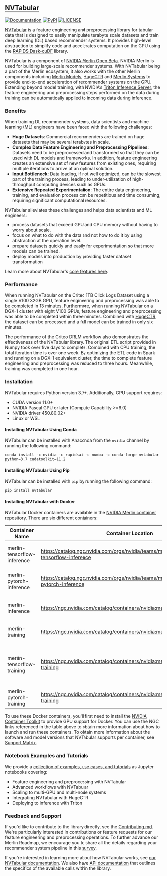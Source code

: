## [NVTabular](https://github.com/NVIDIA/NVTabular)

[![Documentation](https://img.shields.io/badge/documentation-blue.svg)](https://nvidia-merlin.github.io/NVTabular/main/Introduction.html)
[![PyPI](https://img.shields.io/pypi/v/NVTabular?color=orange&label=version)](https://pypi.python.org/pypi/NVTabular/)
[![LICENSE](https://img.shields.io/github/license/NVIDIA-Merlin/NVTabular)](https://github.com/NVIDIA-Merlin/NVTabular/blob/main/LICENSE)

[NVTabular](https://github.com/NVIDIA/NVTabular) is a feature engineering and preprocessing library for tabular data that is designed to easily manipulate terabyte scale datasets and train deep learning (DL) based recommender systems. It provides high-level abstraction to simplify code and accelerates computation on the GPU using the [RAPIDS Dask-cuDF](https://github.com/rapidsai/cudf/tree/main/python/dask_cudf) library.

NVTabular is a component of [NVIDIA Merlin Open Beta](https://developer.nvidia.com/nvidia-merlin). NVIDIA Merlin is used for building large-scale recommender systems. With NVTabular being a part of the Merlin ecosystem, it also works with the other Merlin components including [Merlin Models](https://github.com/NVIDIA-Merlin/models), [HugeCTR](https://github.com/NVIDIA/HugeCTR) and [Merlin Systems](https://github.com/NVIDIA-Merlin/systems) to provide end-to-end acceleration of recommender systems on the GPU. Extending beyond model training, with NVIDIA’s  [Triton Inference Server](https://github.com/NVIDIA/tensorrt-inference-server), the feature engineering and preprocessing steps performed on the data during training can be automatically applied to incoming data during inference.

<!-- <img src='https://developer.nvidia.com/blog/wp-content/uploads/2020/07/recommender-system-training-pipeline-1.png'/> -->

### Benefits

When training DL recommender systems, data scientists and machine learning (ML) engineers have been faced with the following challenges:

* **Huge Datasets**: Commercial recommenders are trained on huge datasets that may be several terabytes in scale.
* **Complex Data Feature Engineering and Preprocessing Pipelines**: Datasets need to be preprocessed and transformed so that they can be used with DL models and frameworks. In addition, feature engineering creates an extensive set of new features from existing ones, requiring multiple iterations to arrive at an optimal solution.
* **Input Bottleneck**: Data loading, if not well optimized, can be the slowest part of the training process, leading to under-utilization of high-throughput computing devices such as GPUs.
* **Extensive Repeated Experimentation**: The entire data engineering, training, and evaluation process can be repetitious and time consuming, requiring significant computational resources.

NVTabular alleviates these challenges and helps data scientists and ML engineers:

* process datasets that exceed GPU and CPU memory without having to worry about scale.
* focus on what to do with the data and not how to do it by using abstraction at the operation level.
* prepare datasets quickly and easily for experimentation so that more models can be trained.
* deploy models into production by providing faster dataset transformation

Learn more about NVTabular's [core features here](docs/source/core_features.md).

### Performance

When running NVTabular on the Criteo 1TB Click Logs Dataset using a single V100 32GB GPU, feature engineering and preprocessing was able to be completed in 13 minutes. Furthermore, when running NVTabular on a DGX-1 cluster with eight V100 GPUs, feature engineering and preprocessing was able to be completed within three minutes. Combined with [HugeCTR](http://www.github.com/NVIDIA/HugeCTR/), the dataset can be processed and a full model can be trained in only six minutes.

The performance of the Criteo DRLM workflow also demonstrates the effectiveness of the NVTabular library. The original ETL script provided in Numpy took over five days to complete. Combined with CPU training, the total iteration time is over one week. By optimizing the ETL code in Spark and running on a DGX-1 equivalent cluster, the time to complete feature engineering and preprocessing was reduced to three hours. Meanwhile, training was completed in one hour.

### Installation

NVTabular requires Python version 3.7+. Additionally, GPU support requires:

* CUDA version 11.0+
* NVIDIA Pascal GPU or later (Compute Capability >=6.0)
* NVIDIA driver 450.80.02+
* Linux or WSL

#### Installing NVTabular Using Conda

NVTabular can be installed with Anaconda from the ```nvidia``` channel by running the following command:

```
conda install -c nvidia -c rapidsai -c numba -c conda-forge nvtabular python=3.7 cudatoolkit=11.2
```

#### Installing NVTabular Using Pip

NVTabular can be installed with `pip` by running the following command:

```
pip install nvtabular
```

#### Installing NVTabular with Docker

NVTabular Docker containers are available in the [NVIDIA Merlin container
repository](https://catalog.ngc.nvidia.com/?filters=&orderBy=scoreDESC&query=merlin). There are six different containers:


| Container Name             | Container Location | Functionality |
| -------------------------- | ------------------ | ------------- |
| merlin-tensorflow-inference           |https://catalog.ngc.nvidia.com/orgs/nvidia/teams/merlin/containers/merlin-tensorflow-inference      | NVTabular, Tensorflow and Triton Inference |
| merlin-pytorch-inference           |https://catalog.ngc.nvidia.com/orgs/nvidia/teams/merlin/containers/merlin-pytorch-inference           | NVTabular, PyTorch, and Triton Inference |
| merlin-inference           | https://ngc.nvidia.com/catalog/containers/nvidia:merlin:merlin-inference           | NVTabular, HugeCTR, and Triton Inference |
| merlin-training            | https://ngc.nvidia.com/catalog/containers/nvidia:merlin:merlin-training            | NVTabular and HugeCTR                    |
| merlin-tensorflow-training | https://ngc.nvidia.com/catalog/containers/nvidia:merlin:merlin-tensorflow-training | NVTabular, TensorFlow, and HugeCTR Tensorflow Embedding plugin |
| merlin-pytorch-training    | https://ngc.nvidia.com/catalog/containers/nvidia:merlin:merlin-pytorch-training    | NVTabular and PyTorch                    |

To use these Docker containers, you'll first need to install the [NVIDIA Container Toolkit](https://github.com/NVIDIA/nvidia-docker) to provide GPU support for Docker. You can use the NGC links referenced in the table above to obtain more information about how to launch and run these containers. To obtain more information about the software and model versions that NVTabular supports per container, see [Support Matrix](https://github.com/NVIDIA/NVTabular/blob/main/docs/source/resources/support_matrix.rst).

### Notebook Examples and Tutorials

We provide a [collection of examples, use cases, and tutorials](https://github.com/NVIDIA-Merlin/NVTabular/tree/main/examples) as Jupyter notebooks covering:

* Feature engineering and preprocessing with NVTabular
* Advanced workflows with NVTabular
* Scaling to multi-GPU and multi-node systems
* Integrating NVTabular with HugeCTR
* Deploying to inference with Triton

### Feedback and Support

If you'd like to contribute to the library directly, see the [Contributing.md](https://github.com/NVIDIA/NVTabular/blob/main/CONTRIBUTING.md). We're particularly interested in contributions or feature requests for our feature engineering and preprocessing operations. To further advance our Merlin Roadmap, we encourage you to share all the details regarding your recommender system pipeline in this [survey](https://developer.nvidia.com/merlin-devzone-survey).

If you're interested in learning more about how NVTabular works, see
[our NVTabular documentation](https://nvidia-merlin.github.io/NVTabular/main/Introduction.html). We also have [API documentation](https://nvidia-merlin.github.io/NVTabular/main/api/index.html) that outlines the specifics of the available calls within the library.
